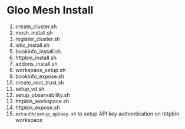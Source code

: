 # Gloo Mesh Install

1. create_cluster.sh
2. mesh_install.sh
3. register_cluster.sh
4. istio_install.sh
5. bookinfo_install.sh
6. httpbin_install.sh
7. addons_install.sh
8. workspace_setup.sh
9. bookinfo_expose.sh
10. create_root_trust.sh
11. setup_vd.sh
12. setup_observability.sh
13. httpbin_workspace.sh
14. httpbin_expose.sh
15. `extauth/setup_apikey.sh` to setup API key authentication on httpbin workspace